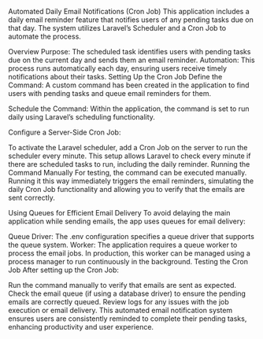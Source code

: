 Automated Daily Email Notifications (Cron Job)
This application includes a daily email reminder feature that notifies users of any pending tasks due on that day. The system utilizes Laravel’s Scheduler and a Cron Job to automate the process.

Overview
Purpose: The scheduled task identifies users with pending tasks due on the current day and sends them an email reminder.
Automation: This process runs automatically each day, ensuring users receive timely notifications about their tasks.
Setting Up the Cron Job
Define the Command: A custom command has been created in the application to find users with pending tasks and queue email reminders for them.

Schedule the Command: Within the application, the command is set to run daily using Laravel’s scheduling functionality.

Configure a Server-Side Cron Job:

To activate the Laravel scheduler, add a Cron Job on the server to run the scheduler every minute. This setup allows Laravel to check every minute if there are scheduled tasks to run, including the daily reminder.
Running the Command Manually
For testing, the command can be executed manually. Running it this way immediately triggers the email reminders, simulating the daily Cron Job functionality and allowing you to verify that the emails are sent correctly.

Using Queues for Efficient Email Delivery
To avoid delaying the main application while sending emails, the app uses queues for email delivery:

Queue Driver: The .env configuration specifies a queue driver that supports the queue system.
Worker: The application requires a queue worker to process the email jobs. In production, this worker can be managed using a process manager to run continuously in the background.
Testing the Cron Job
After setting up the Cron Job:

Run the command manually to verify that emails are sent as expected.
Check the email queue (if using a database driver) to ensure the pending emails are correctly queued.
Review logs for any issues with the job execution or email delivery.
This automated email notification system ensures users are consistently reminded to complete their pending tasks, enhancing productivity and user experience.

